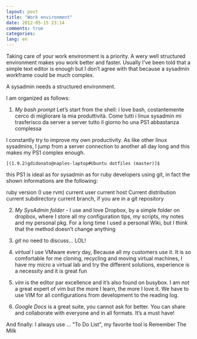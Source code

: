 ```yaml
---
layout: post
title: "Work environment"
date: 2012-05-15 23:14
comments: true
categories: 
lang: en
---
```

Taking care of your work environment is a priority.
A wery well structured environment makes you work better and faster. Usually I’ve been told that a simple text editor is enough but I don’t agree with that because a sysadmin workframe could be much complex.

A sysadmin needs a structured environment.

I am organized as follows:

1) _My bash prompt_
Let’s start from the shell: i love bash, costantemente cerco di migliorare la mia produttività.
Come tutti i linux sysadmin mi trasferisco da server a server tutto il giorno ho una PS1 abbastanza complessa

I constantly try to improve my own productivity. As like other linux sysadmins, I jump from a server connection to another all day long and this makes my PS1 complex enough.

`[(1.9.2)gdidonato@naples-laptop#Ubuntu dotfiles (master)]$`

this PS1 is ideal as for sysadmin as for ruby developers using git, in fact the shown informations are the following:

ruby version (I use rvm)
current user
current host
Current distribution 
current subdirectory
current branch, if you are in a git repository


2) _My SysAdmin folder_  - I use and love Dropbox, by a simple folder on dropbox, where I store all my configuration tips, my scripts, my notes and my personal pkg. For a long time I used a personal Wiki, but I think that the method doesn’t change anything

3) _git_ no need to discuss… LOL!

4) _virtual_ I use VMware every day, Because all my customers use it. It is so comfortable for me cloning, recycling and moving virtual machines, I have my micro a virtual lab and try the different solutions, experience is a necessity and it is great fun

5) _vim_ is the editor par excellence and it’s also found on busybox. I am not a great expert of vim but the more I learn, the more I love it. We have to use VIM for all configurations from development to the reading log.

6) _Google Docs_ is a great suite, you cannot ask for better. You can share and collaborate with everyone and in all formats. It’s a must have!


And finally: I always use ... "To Do List", my favorite tool is Remember The Milk
